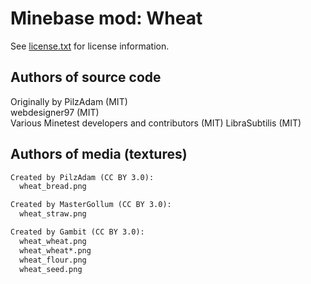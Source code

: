 Minebase mod: Wheat
===================
See [license.txt](./license.txt) for license information.

Authors of source code
----------------------
Originally by PilzAdam (MIT)  
webdesigner97 (MIT)  
Various Minetest developers and contributors (MIT)
LibraSubtilis (MIT)

Authors of media (textures)
---------------------------
```txt
Created by PilzAdam (CC BY 3.0):
  wheat_bread.png

Created by MasterGollum (CC BY 3.0):
  wheat_straw.png

Created by Gambit (CC BY 3.0):
  wheat_wheat.png
  wheat_wheat*.png
  wheat_flour.png
  wheat_seed.png
```

